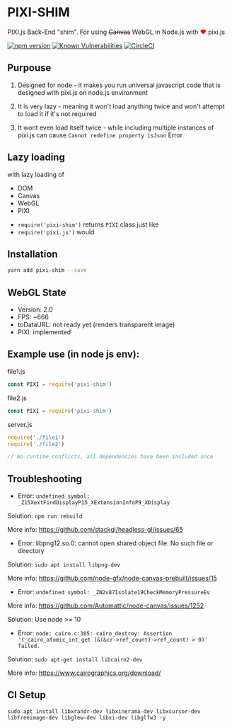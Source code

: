 # PIXI-SHIM

PIXI.js Back-End "shim". For using <s>Canvas</s> WebGL in Node.js with <span style="color: red">❤️</span> pixi.js

[![npm version](https://badge.fury.io/js/pixi-shim.svg)](https://badge.fury.io/js/pixi-shim) 
[![Known Vulnerabilities](https://snyk.io/test/github/Prozi/pixi-shim/badge.svg)](https://snyk.io/test/github/Prozi/pixi-shim) 
[![CircleCI](https://circleci.com/gh/Prozi/pixi-shim.svg?style=svg)](https://circleci.com/gh/Prozi/pixi-shim) 

## Purpouse

1. Designed for node - it makes you run universal javascript code that is designed with pixi.js on node.js environment

2. It is very lazy - meaning it won't load anything twice and won't attempt to load it if it's not required

3. It wont even load itself twice - while including multiple instances of pixi.js can cause `Cannot redefine property isJson` Error

## Lazy loading

with lazy loading of

* DOM
* Canvas
* WebGL
* PIXI

- `require('pixi-shim')` returns `PIXI` class just like
- `require('pixi.js')` would

## Installation

```bash
yarn add pixi-shim --save
```

## WebGL State

* Version: 2.0
* FPS: ~666
* toDataURL: not ready yet (renders transparent image)
* PIXI: implemented

## Example use (in node js env):

file1.js
```javascript
const PIXI = require('pixi-shim')
```

file2.js
```javascript
const PIXI = require('pixi-shim')
```

server.js
```javascript
require('./file1')
require('./file2')

// No runtime conflicts, all dependencies have been included once
```

## Troubleshooting

* Error: `undefined symbol: _Z15XextFindDisplayP15_XExtensionInfoP9_XDisplay`

Solution: `npm run rebuild`

More info: https://github.com/stackgl/headless-gl/issues/65

* Error: libpng12.so.0: cannot open shared object file: No such file or directory

Solution: `sudo apt install libpng-dev`

More info: https://github.com/node-gfx/node-canvas-prebuilt/issues/15

* Error: `undefined symbol: _ZN2v87Isolate19CheckMemoryPressureEv`

More info: https://github.com/Automattic/node-canvas/issues/1252

Solution: Use node >= 10

* Error: `node: cairo.c:305: cairo_destroy: Assertion '(_cairo_atomic_int_get (&(&cr->ref_count)->ref_count) > 0)' failed.`

Solution: `sudo apt-get install libcairo2-dev`

More info: https://www.cairographics.org/download/

## CI Setup

`sudo apt install libxrandr-dev libxinerama-dev libxcursor-dev libfreeimage-dev libglew-dev libxi-dev libglfw3 -y`
